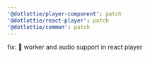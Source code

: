 ```yaml
---
'@dotlottie/player-component': patch
'@dotlottie/react-player': patch
'@dotlottie/common': patch
---
```


fix: 🐛 worker and audio support in react player

